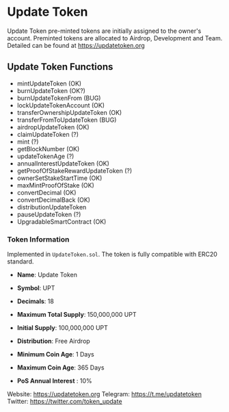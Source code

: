 # Update Token  
Update Token pre-minted tokens are initially assigned to the owner's account. Preminted tokens are allocated to Airdrop, Development and Team. Detailed can be found at https://updatetoken.org

## Update Token Functions

- mintUpdateToken (OK)
- burnUpdateToken (OK?)
- burnUpdateTokenFrom (BUG)
- lockUpdateTokenAccount (OK)
- transferOwnershipUpdateToken (OK)
- transferFromToUpdateToken (BUG)
- airdropUpdateToken (OK)
- claimUpdateToken (?)
- mint (?)
- getBlockNumber (OK)
- updateTokenAge (?)
- annualInterestUpdateToken (OK)
- getProofOfStakeRewardUpdateToken (?)
- ownerSetStakeStartTime (OK)
- maxMintProofOfStake (OK)
- convertDecimal (OK)
- convertDecimalBack (OK)
- distributionUpdateToken
- pauseUpdateToken (?)
- UpgradableSmartContract (OK)

### Token Information
Implemented in `UpdateToken.sol`. The token is fully compatible with ERC20 standard.

* **Name**: Update Token
* **Symbol**: UPT
* **Decimals**: 18
* **Maximum Total Supply**: 150,000,000 UPT
* **Initial Supply**: 100,000,000 UPT

* **Distribution**: Free Airdrop
* **Minimum Coin Age**: 1 Days
* **Maximum Coin Age**: 365 Days
* **PoS Annual Interest** : 10%
  
Website:    https://updatetoken.org
Telegram:   https://t.me/updatetoken
Twitter:    https://twitter.com/token_update



